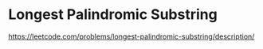 # Longest Palindromic Substring

https://leetcode.com/problems/longest-palindromic-substring/description/
